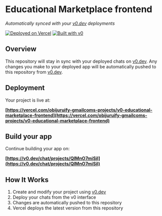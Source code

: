# Educational Marketplace frontend

*Automatically synced with your [v0.dev](https://v0.dev) deployments*

[![Deployed on Vercel](https://img.shields.io/badge/Deployed%20on-Vercel-black?style=for-the-badge&logo=vercel)](https://vercel.com/obijuruify-gmailcoms-projects/v0-educational-marketplace-frontend)
[![Built with v0](https://img.shields.io/badge/Built%20with-v0.dev-black?style=for-the-badge)](https://v0.dev/chat/projects/QlMnO7miSil)

## Overview

This repository will stay in sync with your deployed chats on [v0.dev](https://v0.dev).
Any changes you make to your deployed app will be automatically pushed to this repository from [v0.dev](https://v0.dev).

## Deployment

Your project is live at:

**[https://vercel.com/obijuruify-gmailcoms-projects/v0-educational-marketplace-frontend](https://vercel.com/obijuruify-gmailcoms-projects/v0-educational-marketplace-frontend)**

## Build your app

Continue building your app on:

**[https://v0.dev/chat/projects/QlMnO7miSil](https://v0.dev/chat/projects/QlMnO7miSil)**

## How It Works

1. Create and modify your project using [v0.dev](https://v0.dev)
2. Deploy your chats from the v0 interface
3. Changes are automatically pushed to this repository
4. Vercel deploys the latest version from this repository
